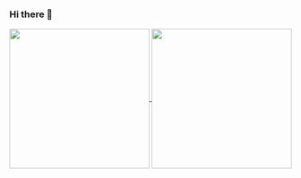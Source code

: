 ### Hi there 👋

<!--
**LucasBLHellmann/LucasBLHellmann** is a ✨ _special_ ✨ repository because its `README.md` (this file) appears on your GitHub profile.

Here are some ideas to get you started:

- 🔭 I’m currently working on ...
- 🌱 I’m currently learning ...
- 👯 I’m looking to collaborate on ...
- 🤔 I’m looking for help with ...
- 💬 Ask me about ...
- 📫 How to reach me: ...
- 😄 Pronouns: ...
- ⚡ Fun fact: ...
-->
<div>
  <a href="https://github.com/LucasBLHellmann">
     <img height="250em" align="center" src="https://github-readme-stats.vercel.app/api?username=lucasblhellmann&show_icons=true&count_private=true"/>
  </a>
  <a href="https://github.com/LucasBLHellmann">
     <img height="250em" align="center" src="https://github-readme-stats.vercel.app/api/top-langs/?username=lucasblhellmann&langs_count=16"/>
  </a>
</div>

